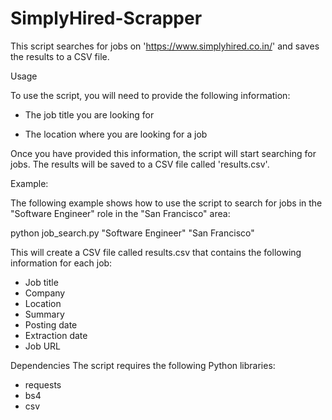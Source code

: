 # SimplyHired-Scrapper

This script searches for jobs on 'https://www.simplyhired.co.in/' and saves the results to a CSV file.

Usage

To use the script, you will need to provide the following information:

  * The job title you are looking for

  * The location where you are looking for a job

Once you have provided this information, the script will start searching for jobs. The results will be saved to a CSV file called 'results.csv'.

Example:

The following example shows how to use the script to search for jobs in the "Software Engineer" role in the "San Francisco" area:

python job_search.py "Software Engineer" "San Francisco"

This will create a CSV file called results.csv that contains the following information for each job:

* Job title
* Company
* Location
* Summary
* Posting date
* Extraction date
* Job URL
  
Dependencies
The script requires the following Python libraries:

  * requests
  * bs4
  * csv
